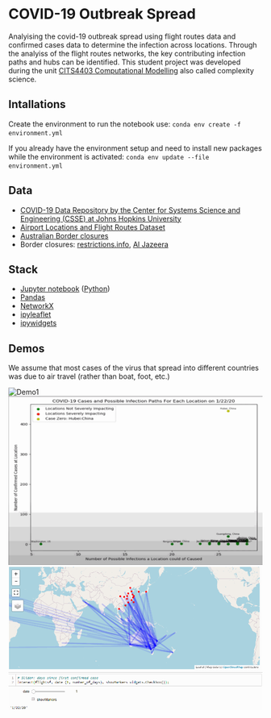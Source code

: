 # COVID-19 Outbreak Spread

Analyising the covid-19 outbreak spread using flight routes data and confirmed cases data to determine the infection across locations. Through the analyiss of the flight routes networks, the key contributing infection paths and hubs can be identified. 
This student project was developed during the unit [CITS4403 Computational Modelling](https://handbooks.uwa.edu.au/unitdetails?code=CITS4403) also called complexity science.

## Intallations

Create the environment to run the notebook use:
`conda env create -f environment.yml`

If you already have the environment setup and need to install new packages while the environment is activated:
`conda env update --file environment.yml`


## Data
* [COVID-19 Data Repository by the Center for Systems Science and Engineering (CSSE) at Johns Hopkins University](https://github.com/CSSEGISandData/COVID-19)
* [Airport Locations and Flight Routes Dataset](https://aviation-edge.com/)
* [Australian Border closures](https://www.pm.gov.au/media/updated-travel-advice-protect-australians-novel-coronavirus)
* Border closures: [restrictions.info](https://restrictions.info/), [Al Jazeera](https://www.aljazeera.com/)

## Stack
* [Jupyter notebook](https://jupyter.org/) ([Python](https://www.python.org/))
* [Pandas](https://pandas.pydata.org/)
* [NetworkX](https://networkx.github.io/)
* [ipyleaflet](https://ipyleaflet.readthedocs.io/en/latest/)
* [ipywidgets](https://ipywidgets.readthedocs.io/en/stable/)

## Demos
We assume that most cases of the virus that spread into different countries was due to air travel (rather than boat, foot, etc.)

![Demo1](demos/demo1.gif)
![Demo2](demos/demo2.gif)
![Demo3](demos/demo3.gif)

